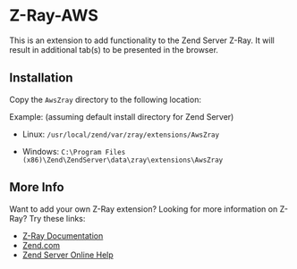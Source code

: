 Z-Ray-AWS
=============

This is an extension to add functionality to the Zend Server Z-Ray. It will result 
in additional tab(s) to be presented in the browser.

Installation
------------

Copy the `AwsZray` directory to the following location:

Example: (assuming default install directory for Zend Server)

* Linux: `/usr/local/zend/var/zray/extensions/AwsZray` 

* Windows: `C:\Program Files (x86)\Zend\ZendServer\data\zray\extensions\AwsZray`

More Info
------------

Want to add your own Z-Ray extension? Looking for more information on Z-Ray? Try these links:

- [Z-Ray Documentation](https://github.com/zend-server-extensions/Z-Ray-Documentation)
- [Zend.com](http://www.zend.com/en/products/server/z-ray)
- [Zend Server Online Help](http://files.zend.com/help/Zend-Server/zend-server.htm#z-ray_concept.htm)
